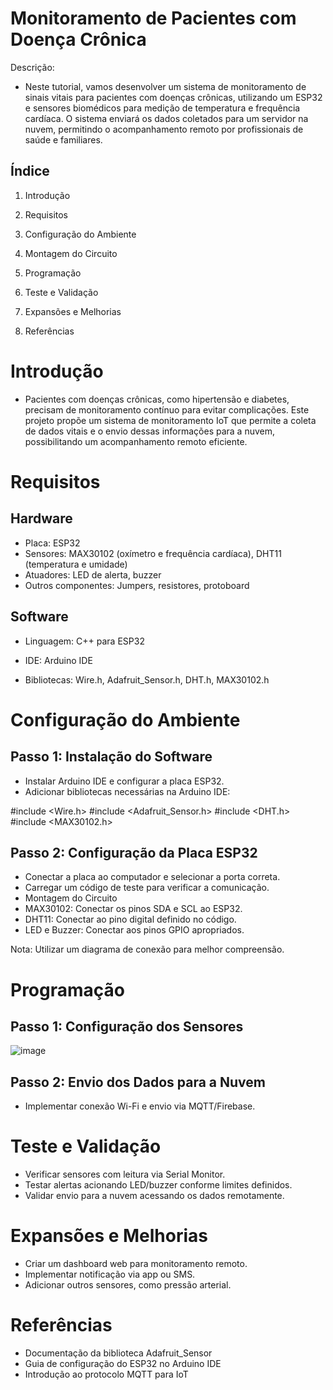# Monitoramento de Pacientes com Doença Crônica

Descrição:
* Neste tutorial, vamos desenvolver um sistema de monitoramento de sinais vitais para pacientes com doenças crônicas, utilizando um ESP32 e sensores biomédicos para medição de temperatura e frequência cardíaca. O sistema enviará os dados coletados para um servidor na nuvem, permitindo o acompanhamento remoto por profissionais de saúde e familiares.

## Índice

1. Introdução

2. Requisitos

3. Configuração do Ambiente

4. Montagem do Circuito

5. Programação

6. Teste e Validação

7. Expansões e Melhorias

8. Referências

# Introdução

* Pacientes com doenças crônicas, como hipertensão e diabetes, precisam de monitoramento contínuo para evitar complicações. Este projeto propõe um sistema de monitoramento IoT que permite a coleta de dados vitais e o envio dessas informações para a nuvem, possibilitando um acompanhamento remoto eficiente.

# Requisitos

## Hardware

* Placa: ESP32
* Sensores: MAX30102 (oxímetro e frequência cardíaca), DHT11 (temperatura e umidade)
* Atuadores: LED de alerta, buzzer
* Outros componentes: Jumpers, resistores, protoboard

## Software
* Linguagem: C++ para ESP32
* IDE: Arduino IDE

* Bibliotecas: Wire.h, Adafruit_Sensor.h, DHT.h, MAX30102.h

# Configuração do Ambiente

## Passo 1: Instalação do Software

* Instalar Arduino IDE e configurar a placa ESP32.
* Adicionar bibliotecas necessárias na Arduino IDE:

#include <Wire.h>
#include <Adafruit_Sensor.h>
#include <DHT.h>
#include <MAX30102.h>

## Passo 2: Configuração da Placa ESP32

* Conectar a placa ao computador e selecionar a porta correta.
* Carregar um código de teste para verificar a comunicação.
* Montagem do Circuito
* MAX30102: Conectar os pinos SDA e SCL ao ESP32.
* DHT11: Conectar ao pino digital definido no código.
* LED e Buzzer: Conectar aos pinos GPIO apropriados.

Nota: Utilizar um diagrama de conexão para melhor compreensão.

# Programação

## Passo 1: Configuração dos Sensores

![image](https://github.com/user-attachments/assets/2e269758-2ec5-45e2-aede-f757e19e0dd3)

## Passo 2: Envio dos Dados para a Nuvem

* Implementar conexão Wi-Fi e envio via MQTT/Firebase.

# Teste e Validação
* Verificar sensores com leitura via Serial Monitor.
* Testar alertas acionando LED/buzzer conforme limites definidos.
* Validar envio para a nuvem acessando os dados remotamente.

# Expansões e Melhorias
* Criar um dashboard web para monitoramento remoto.
* Implementar notificação via app ou SMS.
* Adicionar outros sensores, como pressão arterial.

# Referências
* Documentação da biblioteca Adafruit_Sensor
* Guia de configuração do ESP32 no Arduino IDE
* Introdução ao protocolo MQTT para IoT

